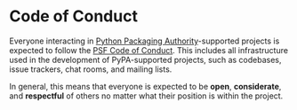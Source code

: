 # Code of Conduct

Everyone interacting in [Python Packaging Authority]-supported projects is
expected to follow the [PSF Code of Conduct]. This includes all infrastructure
used in the development of PyPA-supported projects, such as codebases, issue
trackers, chat rooms, and mailing lists.

In general, this means that everyone is expected to be **open**,
**considerate**, and **respectful** of others no matter what their position is
within the project.

[Python Packaging Authority]: https://github.com/pypa/
[PSF Code of Conduct]: https://www.python.org/psf/conduct/
